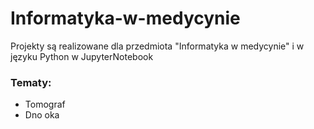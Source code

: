 # Informatyka-w-medycynie

Projekty są realizowane dla przedmiota "Informatyka w medycynie" i w języku Python w JupyterNotebook

### Tematy:
* Tomograf
* Dno oka
